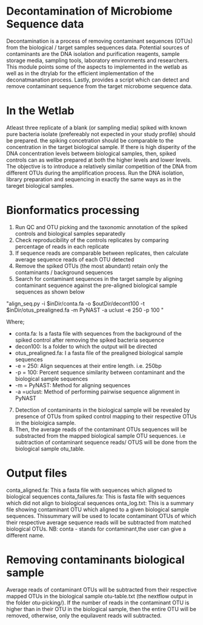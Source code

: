 # Decontamination of Microbiome Sequence data
Decontamination is a process of removing contaminant sequences (OTUs) from the biological / target samples sequences data. Potential sources of contaminants are the DNA isolation and purification reagents, sample storage media, sampling tools, laboratory environments and researchers. This module points some of the aspects to implemented in the wetlab as well as in the dtrylab for the efficient implementation of the deconatmanation process. Lastly, provides a script which can detect and remove contaminant sequence from the target microbome sequence data.

# In the Wetlab
Atleast three replicate of a blank (or sampling media) spiked with known pure bacteria isolate (prefereably not expected in your study profile) should be prepared. the spiking concetration should be comparable to the concentration in the target biological sample. If there is high disperity of the DNA concentration levels betweem biological samples, then, spiked controls can as wellbe prepared at both the higher levels and lower levels. The objective is to introduce a relatively similar competition of the DNA from different OTUs during the amplification process. Run the DNA isolation, library preparation and sequencing in exactly the same ways as in the tareget biological samples.

# Bionformatics processing
1. Run QC and OTU picking and the taxonomic annotation of the spiked controls and biological samples separatedly
2. Check reproducibility of the controls replicates by comparing percentage of reads in each replicate
4. If sequence reads are comparable between replicates, then calculate average sequence reads of each OTU detected
5. Remove the spiked OTUs (the most abundant) retain only the contaminants / background sequences
6. Search for contaminant sequences in the target sample by aligning contaminant sequence against the pre-aligned biological sample sequences as shown below

"align_seq.py -i $inDir/conta.fa -o $outDir/decont100 -t $inDir/otus_prealigned.fa -m PyNAST -a uclust -e 250 -p 100 "

Where;
- conta.fa: Is a fasta file with sequences from the background of the spiked control after removing the spiked bacteria sequence
- decon100: Is a folder to which the output will be directed
- otus_prealigned.fa: I a fasta file of the prealigned biological sample sequences
- -e = 250: Align sequences at their entire length. i.e. 250bp
- -p = 100: Percent sequence similarity between contaminant and the biological sample sequences
- -m = PyNAST: Method for aligning sequences
- -a =uclust: Method of performing pairwise sequence alignment in PyNAST

7. Detection of contaminants in the biological sample will be revealed by presence of OTUs from spiked control mapping to their respective OTUs in the bioloigica sample.
8. Then, the average reads of the contaminant OTUs sequences will be substracted from the mapped biological sample OTU sequences. i.e subtraction of contaminant sequence reads/ OTUS will be done from the biological sample otu_table.

# Output files
conta_aligned.fa: This a fasta file with sequences which aligned to biological sequences
conta_failures.fa: This is fasta file with sequences which did not align to biological sequences
onta_log.txt: This is a summary file showing contaminant OTU which aligned to a given biological sample sequences. Thissummary will be used to locate contaminant OTUs of which their respective average sequence reads will be subtracted from matched biological OTUs. NB: conta - stands for contaminant,the user can give a different name.

# Removing contaminants biological sample
 Average reads of contaminant OTUs will be subtracted from their respective mapped OTUs in the biological sample otu-table.txt (the nextflow output in the folder otu-picking/). If the number of reads in the contaminant OTU is higher than in their OTU in the biological sample, then the entire OTU will be removed, otherwise, only the equilavent reads will subtracted.
